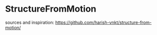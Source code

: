 # StructureFromMotion

sources and inspiration: https://github.com/harish-vnkt/structure-from-motion/